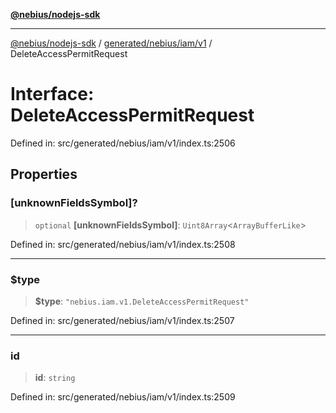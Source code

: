 [**@nebius/nodejs-sdk**](../../../../../README.md)

***

[@nebius/nodejs-sdk](../../../../../README.md) / [generated/nebius/iam/v1](../README.md) / DeleteAccessPermitRequest

# Interface: DeleteAccessPermitRequest

Defined in: src/generated/nebius/iam/v1/index.ts:2506

## Properties

### \[unknownFieldsSymbol\]?

> `optional` **\[unknownFieldsSymbol\]**: `Uint8Array`\<`ArrayBufferLike`\>

Defined in: src/generated/nebius/iam/v1/index.ts:2508

***

### $type

> **$type**: `"nebius.iam.v1.DeleteAccessPermitRequest"`

Defined in: src/generated/nebius/iam/v1/index.ts:2507

***

### id

> **id**: `string`

Defined in: src/generated/nebius/iam/v1/index.ts:2509
